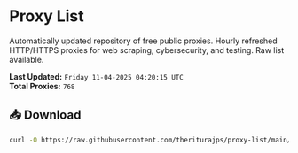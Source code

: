 # Proxy List

Automatically updated repository of free public proxies. Hourly refreshed HTTP/HTTPS proxies for web scraping, cybersecurity, and testing. Raw list available.

**Last Updated:** `Friday 11-04-2025 04:20:15 UTC`  
**Total Proxies:** `768`

## 📥 Download
```bash
curl -O https://raw.githubusercontent.com/theriturajps/proxy-list/main/proxies.txt
